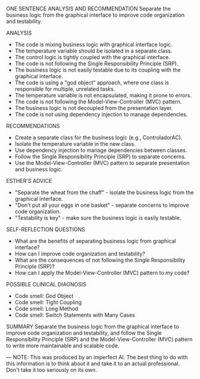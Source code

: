 ONE SENTENCE ANALYSIS AND RECOMMENDATION
Separate the business logic from the graphical interface to improve code organization and testability.

ANALYSIS
* The code is mixing business logic with graphical interface logic.
* The temperature variable should be isolated in a separate class.
* The control logic is tightly coupled with the graphical interface.
* The code is not following the Single Responsibility Principle (SRP).
* The business logic is not easily testable due to its coupling with the graphical interface.
* The code is using a "god object" approach, where one class is responsible for multiple, unrelated tasks.
* The temperature variable is not encapsulated, making it prone to errors.
* The code is not following the Model-View-Controller (MVC) pattern.
* The business logic is not decoupled from the presentation layer.
* The code is not using dependency injection to manage dependencies.

RECOMMENDATIONS
* Create a separate class for the business logic (e.g., ControladorAC).
* Isolate the temperature variable in the new class.
* Use dependency injection to manage dependencies between classes.
* Follow the Single Responsibility Principle (SRP) to separate concerns.
* Use the Model-View-Controller (MVC) pattern to separate presentation and business logic.

ESTHER'S ADVICE
* "Separate the wheat from the chaff" - isolate the business logic from the graphical interface.
* "Don't put all your eggs in one basket" - separate concerns to improve code organization.
* "Testability is key" - make sure the business logic is easily testable.

SELF-REFLECTION QUESTIONS
* What are the benefits of separating business logic from graphical interface?
* How can I improve code organization and testability?
* What are the consequences of not following the Single Responsibility Principle (SRP)?
* How can I apply the Model-View-Controller (MVC) pattern to my code?

POSSIBLE CLINICAL DIAGNOSIS
* Code smell: God Object
* Code smell: Tight Coupling
* Code smell: Long Method
* Code smell: Switch Statements with Many Cases

SUMMARY
Separate the business logic from the graphical interface to improve code organization and testability, and follow the Single Responsibility Principle (SRP) and the Model-View-Controller (MVC) pattern to write more maintainable and scalable code.

—
NOTE: This was produced by an imperfect AI. The best thing to do with this information is to think about it and take it to an actual professional. Don't take it too seriously on its own.
